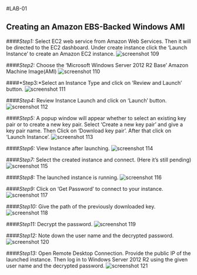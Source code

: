 #LAB-01

## Creating an Amazon EBS-Backed Windows AMI

####*Step1:* Select EC2 web service from Amazon Web Services. Then it will be directed to the EC2 dashboard. Under create instance click the ‘Launch Instance’ to create an Amazon EC2 instance.
![screenshot 109](https://cloud.githubusercontent.com/assets/20286032/17274752/d7664396-570d-11e6-9ed1-e6c8cc9ce992.png)

####*Step2:* Choose the ‘Microsoft Windows Server 2012 R2 Base’ Amazon Machine Image(AMI)
![screenshot 110](https://cloud.githubusercontent.com/assets/20286032/17274753/dc68391c-570d-11e6-8015-2fb75375f77c.png)

####*Step3:*Select an Instance Type and click on ’Review and Launch’ button.
![screenshot 111](https://cloud.githubusercontent.com/assets/20286032/17274754/de1ac5c2-570d-11e6-8efd-5cbdbd44c94b.png)

####*Step4:* Review Instance Launch and click on ‘Launch’ button.
![screenshot 112](https://cloud.githubusercontent.com/assets/20286032/17274755/df9d1594-570d-11e6-8bd8-3a88284f534f.png)

####*Step5:* A popup window will appear whether to select an existing key pair or to create a new key pair. Select ‘Create a new key pair’ and give a key pair name. Then Click on ‘Download key pair’. After that click on ‘Launch Instance’.
![screenshot 113](https://cloud.githubusercontent.com/assets/20286032/17274756/e10ce8be-570d-11e6-98d6-77e7a52ddd8b.png)

####*Step6:* View Instance after launching.
![screenshot 114](https://cloud.githubusercontent.com/assets/20286032/17274757/e25db860-570d-11e6-8968-f083e2e11c70.png)

####*Step7:* Select the created instance and connect. (Here it’s still pending)
![screenshot 115](https://cloud.githubusercontent.com/assets/20286032/17274758/e3c7d622-570d-11e6-8286-0ebda487aedf.png)

####*Step8:* The launched instance is running.
![screenshot 116](https://cloud.githubusercontent.com/assets/20286032/17274759/e4d57b5a-570d-11e6-844d-2f574c66c4fc.png)

####*Step9:* Click on ‘Get Password’ to connect to your instance.
![screenshot 117](https://cloud.githubusercontent.com/assets/20286032/17274760/e613c5ee-570d-11e6-9b04-594d915e15aa.png)

####*Step10:* Give the path of the previously downloaded key.
![screenshot 118](https://cloud.githubusercontent.com/assets/20286032/17274761/e8a396fe-570d-11e6-884d-ad6d62a63ed5.png)

####*Step11:* Decrypt the password.
![screenshot 119](https://cloud.githubusercontent.com/assets/20286032/17274762/e9a9872a-570d-11e6-943d-b719b06024ce.png)

####*Step12:* Note down the user name and the decrypted password.
![screenshot 120](https://cloud.githubusercontent.com/assets/20286032/17274764/eadd6ea4-570d-11e6-9460-640c42d6d07c.png)

####*Step13:* Open Remote Desktop Connection. Provide the public IP of the launched instance. Then log in to Windows Server 2012 R2 using the given user name and the decrypted password.
![screenshot 121](https://cloud.githubusercontent.com/assets/20286032/17274774/74deb91e-570e-11e6-95f3-19e9b909a24a.png)





